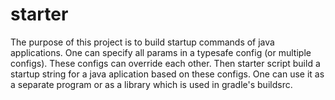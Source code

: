 # starter

The purpose of this project is to build startup commands of java applications.
One can specify all params in a typesafe config (or multiple configs).
These configs can override each other.
Then starter script build a startup string for a java aplication based on these configs.
One can use it as a separate program or as a library which is used in gradle's buildsrc.